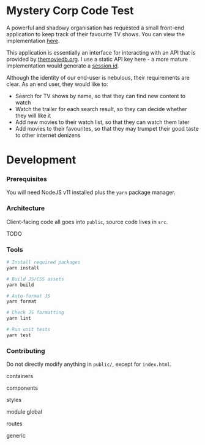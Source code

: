 # Mystery Corp Code Test

A powerful and shadowy organisation has requested a small front-end application to keep track of their favourite TV shows. You can view the implementation [here](https://mattsegal.github.io/mystery-corp-code-test/).

This application is essentially an interface for interacting with an API that is provided by [themoviedb.org](https://www.themoviedb.org/documentation/api). I use a static API key here - a more mature implementation would generate a [session id](https://developers.themoviedb.org/3/authentication/how-do-i-generate-a-session-id).

Although the identity of our end-user is nebulous, their requirements are clear. As an end user, they would like to:

- Search for TV shows by name, so that they can find new content to watch
- Watch the trailer for each search result, so they can decide whether they will like it
- Add new movies to their watch list, so that they can watch them later
- Add movies to their favourites, so that they may trumpet their good taste to other internet denizens

# Development

### Prerequisites

You will need NodeJS v11 installed plus the `yarn` package manager.

### Architecture

Client-facing code all goes into `public`, source code lives in `src`.

TODO

### Tools

```bash
# Install required packages
yarn install

# Build JS/CSS assets
yarn build

# Auto-format JS
yarn format

# Check JS formatting
yarn lint

# Run unit tests
yarn test
```

### Contributing

Do not directly modify anything in `public/`, except for `index.html`.

containers

components

styles

module
global

routes

generic
